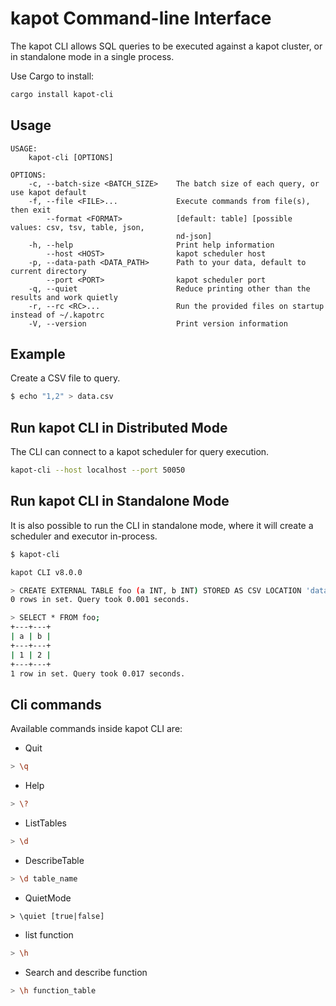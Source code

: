 <!---
  Licensed to the Apache Software Foundation (ASF) under one
  or more contributor license agreements.  See the NOTICE file
  distributed with this work for additional information
  regarding copyright ownership.  The ASF licenses this file
  to you under the Apache License, Version 2.0 (the
  "License"); you may not use this file except in compliance
  with the License.  You may obtain a copy of the License at

    http://www.apache.org/licenses/LICENSE-2.0

  Unless required by applicable law or agreed to in writing,
  software distributed under the License is distributed on an
  "AS IS" BASIS, WITHOUT WARRANTIES OR CONDITIONS OF ANY
  KIND, either express or implied.  See the License for the
  specific language governing permissions and limitations
  under the License.
-->

# kapot Command-line Interface

The kapot CLI allows SQL queries to be executed against a kapot cluster, or in standalone mode in a single
process.

Use Cargo to install:

```bash
cargo install kapot-cli
```

## Usage

```
USAGE:
    kapot-cli [OPTIONS]

OPTIONS:
    -c, --batch-size <BATCH_SIZE>    The batch size of each query, or use kapot default
    -f, --file <FILE>...             Execute commands from file(s), then exit
        --format <FORMAT>            [default: table] [possible values: csv, tsv, table, json,
                                     nd-json]
    -h, --help                       Print help information
        --host <HOST>                kapot scheduler host
    -p, --data-path <DATA_PATH>      Path to your data, default to current directory
        --port <PORT>                kapot scheduler port
    -q, --quiet                      Reduce printing other than the results and work quietly
    -r, --rc <RC>...                 Run the provided files on startup instead of ~/.kapotrc
    -V, --version                    Print version information
```

## Example

Create a CSV file to query.

```bash
$ echo "1,2" > data.csv
```

## Run kapot CLI in Distributed Mode

The CLI can connect to a kapot scheduler for query execution.

```bash
kapot-cli --host localhost --port 50050
```

## Run kapot CLI in Standalone Mode

It is also possible to run the CLI in standalone mode, where it will create a scheduler and executor in-process.

```bash
$ kapot-cli

kapot CLI v8.0.0

> CREATE EXTERNAL TABLE foo (a INT, b INT) STORED AS CSV LOCATION 'data.csv';
0 rows in set. Query took 0.001 seconds.

> SELECT * FROM foo;
+---+---+
| a | b |
+---+---+
| 1 | 2 |
+---+---+
1 row in set. Query took 0.017 seconds.
```

## Cli commands

Available commands inside kapot CLI are:

- Quit

```bash
> \q
```

- Help

```bash
> \?
```

- ListTables

```bash
> \d
```

- DescribeTable

```bash
> \d table_name
```

- QuietMode

```
> \quiet [true|false]
```

- list function

```bash
> \h
```

- Search and describe function

```bash
> \h function_table
```
